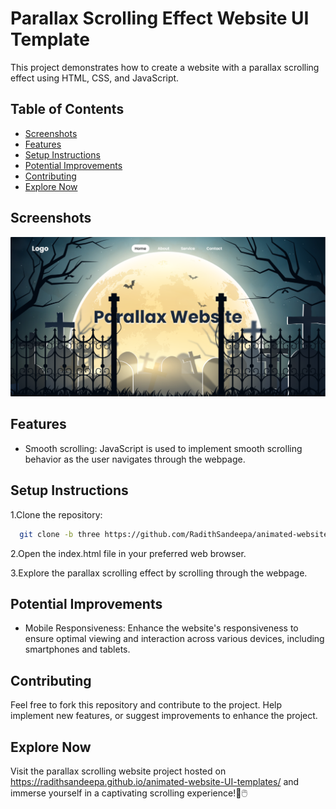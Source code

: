 
# Parallax Scrolling Effect Website UI Template

This project demonstrates how to create a website with a parallax scrolling effect using HTML, CSS, and JavaScript.
## Table of Contents

- [Screenshots](#Screenshots)
- [Features](#Features)
- [Setup Instructions](#Setup-Instructions)
- [Potential Improvements](#Potential-Improvements)
- [Contributing](#Contributing)
- [Explore Now](#Explore-Now)

<a id="Screenshots"></a>
## Screenshots

![UI](https://github.com/RadithSandeepa/animated-website-UI-templates/blob/three/Images/Screenshot.png)

<a id="Features"></a>
## Features

- Smooth scrolling: JavaScript is used to implement smooth scrolling behavior as the user navigates through the webpage.

<a id="Setup-Instructions"></a>
## Setup Instructions

  1.Clone the repository:

```bash
  git clone -b three https://github.com/RadithSandeepa/animated-website-UI-templates.git
```


 2.Open the index.html file in your preferred web browser.

 3.Explore the parallax scrolling effect by scrolling through the webpage.

<a id="Potential-Improvements"></a>
## Potential Improvements

- Mobile Responsiveness: Enhance the website's responsiveness to ensure optimal viewing and interaction across various devices, including smartphones and tablets.
  
<a id="Contributing"></a>
## Contributing

Feel free to fork this repository and contribute to the project. Help implement new features, or suggest improvements to enhance the project.

<a id="Try-Now"></a>
## Explore Now

Visit the parallax scrolling website project hosted on https://radithsandeepa.github.io/animated-website-UI-templates/ and immerse yourself in a captivating scrolling experience!🌟🖱️
